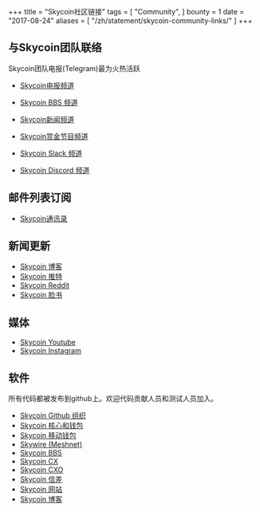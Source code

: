 +++
title = "Skycoin社区链接"
tags = [
    "Community",
]
bounty = 1
date = "2017-08-24"
aliases = [
	"/zh/statement/skycoin-community-links/"
]
+++

与Skycoin团队联络
--------------------------

Skycoin团队电报(Telegram)最为火热活跃

* [Skycoin电报频道](https://t.me/Skycoin)
* [Skycoin BBS 频道](https://t.me/skycoinbbs)
* [Skycoin新闻频道](https://t.me/skycoinnews)
* [Skycoin赏金节目频道](https://t.me/skycoinbounty)

* [Skycoin Slack 频道](https://skycoin.herokuapp.com)
* [Skycoin Discord 频道](https://discord.gg/MTepVHE)

邮件列表订阅
------------

* [Skycoin通讯录](http://eepurl.com/c4DyAv)

新闻更新
------------

* [Skycoin 博客](https://www.skycoin.net/blog/)
* [Skycoin 推特](https://twitter.com/skycoinproject)
* [Skycoin Reddit](https://reddit.com/r/skycoinproject)
* [Skycoin 脸书](https://www.facebook.com/SkycoinOfficial)

媒体
-----

* [Skycoin Youtube](https://www.youtube.com/channel/UCzLASufel2No4vSt4rudHSQ)
* [Skycoin Instagram](https://www.instagram.com/skycoinproject/)

软件
--------

所有代码都被发布到github上。欢迎代码贡献人员和测试人员加入。

* [Skycoin Github 组织](https://github.com/skycoin)
* [Skycoin 核心和钱包](https://github.com/skycoin/skycoin)
* [Skycoin 移动钱包](https://github.com/skycoin/skycoin-mobilewallet)
* [Skywire (Meshnet)](https://github.com/skycoin/skywire)
* [Skycoin BBS](https://github.com/skycoin/bbs)
* [Skycoin CX](https://github.com/skycoin/cx)
* [Skycoin CXO](https://github.com/skycoin/cxo)
* [Skycoin 信差](https://github.com/skycoin/net)
* [Skycoin 网站](https://github.com/skycoin/skycoin.net)
* [Skycoin 博客](https://github.com/skycoin/blog)

